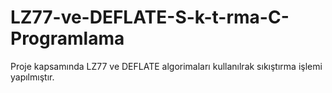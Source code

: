 # LZ77-ve-DEFLATE-S-k-t-rma-C-Programlama
Proje kapsamında LZ77 ve DEFLATE algorimaları kullanılrak sıkıştırma işlemi yapılmıştır.

